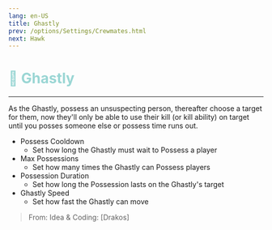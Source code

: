 ```yaml
---
lang: en-US
title: Ghastly
prev: /options/Settings/Crewmates.html
next: Hawk
---
```


# <font color="#9ad6d4">👻 <b>Ghastly</b></font> <Badge text="Ghost" type="tip" vertical="middle"/>
---

As the Ghastly, possess an unsuspecting person, thereafter choose a target for them, now they'll only be able to use their kill (or kill ability) on target until you posses someone else or possess time runs out.

* Possess Cooldown
  * Set how long the Ghastly must wait to Possess a player
* Max Possessions
  * Set how many times the Ghastly can Possess players
* Possession Duration
  * Set how long the Possession lasts on the Ghastly's target
* Ghastly Speed
  * Set how fast the Ghastly can move


> From: Idea & Coding: [Drakos]